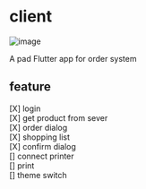 # client
![image](https://user-images.githubusercontent.com/19197054/175075256-0b7b172f-da90-4e4f-b09b-d95a2898e46a.png)

A pad Flutter app for order system 

## feature

[X] login  
[X] get product from sever  
[X] order dialog  
[X] shopping list  
[X]  confirm dialog  
[]  connect printer  
[]  print  
[]  theme switch  



